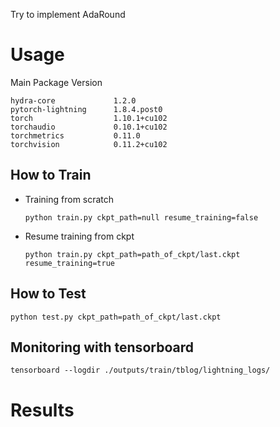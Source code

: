 
Try to implement AdaRound

# Usage

Main Package Version
```
hydra-core             1.2.0
pytorch-lightning      1.8.4.post0
torch                  1.10.1+cu102
torchaudio             0.10.1+cu102
torchmetrics           0.11.0
torchvision            0.11.2+cu102
```

## How to Train


- Training from scratch
    ```
    python train.py ckpt_path=null resume_training=false
    ```
- Resume training from ckpt
    ```
    python train.py ckpt_path=path_of_ckpt/last.ckpt resume_training=true
    ```


## How to Test
```
python test.py ckpt_path=path_of_ckpt/last.ckpt
```

## Monitoring with tensorboard
```
tensorboard --logdir ./outputs/train/tblog/lightning_logs/
```

# Results
